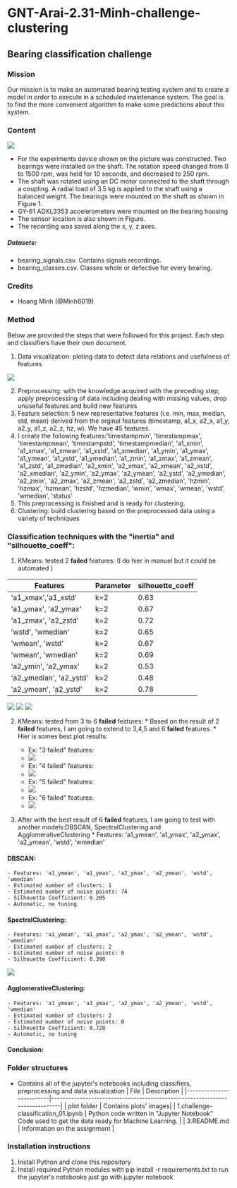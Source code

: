 # GNT-Arai-2.31-Minh-challenge-clustering

## Bearing classification challenge

### Mission
Our mission is to make an automated bearing testing system and to create a model in order to execute in a scheduled maintenance system. 
The goal is to find the more convenient algorithm to make some predictions about this system. 

### Content
![](https://i.postimg.cc/gkgJGTnj/1.jpg)
 - For the experiments device shown on the picture was constructed. Two bearings were installed on the shaft. The rotation speed changed from 0 to 1500 rpm, was held for 10 seconds, and decreased to 250 rpm. 
 - The shaft was rotated using an DC motor connected to the shaft through a coupling. A radial load of 3.5 kg is applied to the shaft using a balanced weight.
The bearings were mounted on the shaft as shown in Figure 1. 
- GY-61 ADXL3353 accelerometers were mounted on the bearing housing 
- The sensor location is also shown in Figure. 
- The recording was saved along the x, y, z axes.
##### Datasets: 
   - bearing_signals.csv. Contains signals recordings.
   - bearing_classes.csv. Classes whole or defective for every bearing.

### Credits
* Hoang Minh (@Minh6019)

### Method
Below are provided the steps that were followed for this project. Each step and classifiers have their own document.

 1. Data visualization: ploting data to detect data relations and usefulness of features

![](plot/Heatmap_01.png)

 2. Preprocessing: with the knowledge acquired with the preceding step, apply preprocessing of data including dealing with missing values, drop unuseful features and build new features
 4. Feature selection: 5 new representative features (i.e. min, max, median, std, mean) derived from the orginal features (timestamp, a1_x, a2_x, a1_y, a2_y, a1_z, a2_z, hz, w). We have 45 features.
 5. I create the following features:'timestampmin', 'timestampmax', 'timestampmean', 'timestampstd',
         'timestampmedian', 'a1_xmin', 'a1_xmax', 'a1_xmean', 'a1_xstd',
         'a1_xmedian', 'a1_ymin', 'a1_ymax', 'a1_ymean', 'a1_ystd', 'a1_ymedian',
         'a1_zmin', 'a1_zmax', 'a1_zmean', 'a1_zstd', 'a1_zmedian', 'a2_xmin',
         'a2_xmax', 'a2_xmean', 'a2_xstd', 'a2_xmedian', 'a2_ymin', 'a2_ymax',
         'a2_ymean', 'a2_ystd', 'a2_ymedian', 'a2_zmin', 'a2_zmax', 'a2_zmean',
         'a2_zstd', 'a2_zmedian', 'hzmin', 'hzmax', 'hzmean', 'hzstd',
         'hzmedian', 'wmin', 'wmax', 'wmean', 'wstd', 'wmedian', 'status'
  5. This preprocessing is finished and is ready for clustering.
  6. Clustering: build clustering based on the preprocessed data using a variety of techniques

### Classification techniques with the "inertia" and "silhouette_coeff":
1. KMeans: tested 2 **failed** features: (I do hier in manuel but it could be automated )  
    
  | Features            | Parameter  | silhouette_coeff |
  |---------------------|------------|------------------|
  |'a1_xmax','a1_xstd'	|k=2	| 0.63 	|
  |'a1_ymax', 'a2_ymax'|	k=2	|0.67 |
  |'a1_zmax', 'a2_zstd'|	k=2	|0.72 |
  |'wstd', 'wmedian'|	k=2	|0.65 |
  |'wmean', 'wstd'|	k=2	|0.67 |
  |'wmean', 'wmedian'|	k=2	|0.69 |
  |'a2_ymin', 'a2_ymax'|	k=2	|0.53 |
  |'a2_ymedian', 'a2_ystd'|	k=2	|0.48 |
  |'a2_ymean', 'a2_ystd'|	k=2	|0.78 |
  
  ![](plot/a1_a2_ymax_2.png) ![](plot/a1_a2_ymax_3.png)
  ![](plot/a1_a2_ymax_inertia.png)
  
  2. KMeans: tested from 3 to 6 **failed** features:
    * Based on the result of 2 **failed** features, I am going to extend to 3,4,5 and 6 **failed** features.
    * Hier is somes best plot results:
     * Ex: "3 failed" features:
     * ![](plot/a1_xmax_ymax_zmax_3_inertia.png)  
     * Ex: "4 failed" features:
     * ![](plot/a1_xmax_ymax_xstd_a2_ymax_4_inertia.png)
     * Ex: "5 failed" features:
     * ![](plot/a1_ymean_ymax_xstd_a2_ymax_ymean_wstd_5_inertia.png)
     * Ex: "6 failed" features:
     * ![](plot/a1_ymean_ymax_a2_y_mean_ymax_wstd_wmedian_6_inertia.png)
               
   3. After with the best result of 6 **failed** features, I am going to test with another models:DBSCAN, SpectralClustering and AgglomerativeClustering
     * Features: 'a1_ymean', 'a1_ymax', 'a2_ymax', 'a2_ymean', 'wstd', 'wmedian'
     
  
  #### DBSCAN:
    - Features: 'a1_ymean', 'a1_ymax', 'a2_ymax', 'a2_ymean', 'wstd', 'wmedian'
    - Estimated number of clusters: 1
    - Estimated number of noise points: 74
    - Silhouette Coefficient: 0.205
    - Automatic, no tuning
       
  #### SpectralClustering:

    - Features: 'a1_ymean', 'a1_ymax', 'a2_ymax', 'a2_ymean', 'wstd', 'wmedian'
    - Estimated number of clusters: 2
    - Estimated number of noise points: 0
    - Silhouette Coefficient: 0.390

   ![](plot/SpectralClustering_01.png)

  #### AgglomerativeClustering:

    - Features: 'a1_ymean', 'a1_ymax', 'a2_ymax', 'a2_ymean', 'wstd', 'wmedian'
    - Estimated number of clusters: 2
    - Estimated number of noise points: 0
    - Silhouette Coefficient: 0.728
    - Automatic, no tuning

#### Conclusion:

  

### Folder structures
* Contains all of the jupyter's notebooks including classifiers, preprocessing and data visualization
  | File                     | Description                                                                 |
  |--------------------------|-----------------------------------------------------------------------------|
  | plot folder            | Contains plots' images|
  | 1.challenge-classification_01.ipynb   | Python code written in "Jupyter Notebook"  <br>Code used to get the data ready for Machine Learning.  |
  | 3.README.md           | Information on the assignment                   |  

### Installation instructions
1. Install Python and clone this repository
2. Install required Python modules with pip install -r requirements.txt
to run the jupyter's notebooks just go with jupyter notebook
